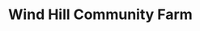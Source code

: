 ---
title: "Wind Hill Community Farm"
url: /glastonbury/wind-hill-community-farm/
shop: Hofladen
---